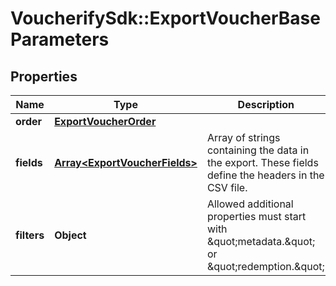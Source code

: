 # VoucherifySdk::ExportVoucherBaseParameters

## Properties

| Name | Type | Description | Notes |
| ---- | ---- | ----------- | ----- |
| **order** | [**ExportVoucherOrder**](ExportVoucherOrder.md) |  | [optional] |
| **fields** | [**Array&lt;ExportVoucherFields&gt;**](ExportVoucherFields.md) | Array of strings containing the data in the export. These fields define the headers in the CSV file. | [optional] |
| **filters** | **Object** | Allowed additional properties must start with \&quot;metadata.\&quot; or \&quot;redemption.\&quot; | [optional] |

